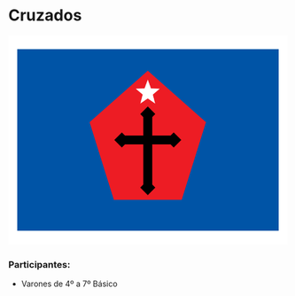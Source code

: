 # Cruzados

![](../.gitbook/assets/bandeira-cruzados.png)

### Participantes:

* Varones de 4º a 7º Básico

